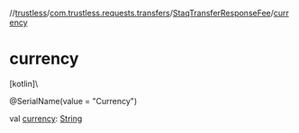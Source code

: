 //[trustless](../../../index.md)/[com.trustless.requests.transfers](../index.md)/[StaqTransferResponseFee](index.md)/[currency](currency.md)

# currency

[kotlin]\

@SerialName(value = &quot;Currency&quot;)

val [currency](currency.md): [String](https://kotlinlang.org/api/latest/jvm/stdlib/kotlin/-string/index.html)
